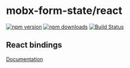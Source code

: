 # mobx-form-state/react

[![npm version](https://img.shields.io/npm/v/@mobx-form-state/react.svg?style=flat-square)](https://www.npmjs.org/package/@mobx-form-state/react)
[![npm downloads](https://img.shields.io/npm/dm/@mobx-form-state/react.svg?style=flat-square)](http://npm-stat.com/charts.html?package=mobx-form-state/react)
[![Build Status](https://travis-ci.org/mobx-form-state/react.svg?branch=master)](https://travis-ci.org/@mobx-form-state/react)

## React bindings

[Documentation](https://mobx-form-state.netlify.com)
